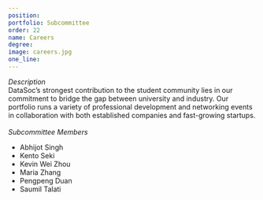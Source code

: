 ```yaml
---
position: 
portfolio: Subcommittee
order: 22
name: Careers
degree: 
image: careers.jpg
one_line:
---
```

*Description*
<br>
DataSoc’s strongest contribution to the student community lies in our commitment to bridge the gap between university and industry.
Our portfolio runs a variety of professional development and networking events in collaboration with both established companies and
fast-growing startups.
<br><br>
*Subcommittee Members*
<br>
* Abhijot Singh
* Kento Seki
* Kevin Wei Zhou
* Maria Zhang
* Pengpeng Duan
* Saumil Talati
<br><br>